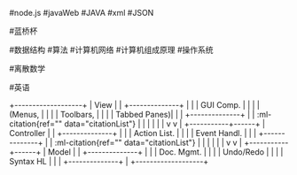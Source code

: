 #node.js
#javaWeb
#JAVA
#xml
#JSON

#蓝桥杯

#数据结构
#算法
#计算机网络
#计算机组成原理
#操作系统

#离散数学

#英语


+-------------------+
|      View         |
|  +--------------+ |
|  |  GUI Comp.   | |
|  | (Menus,      | |
|  | Toolbars,    | |
|  | Tabbed Panes)| |
|  +--------------+ |
|    ‌:ml-citation{ref="" data="citationList"}      |
|    |      |      |
|    v      v      |
+-----------+------+
|  Controller       |
|  +--------------+ |
|  | Action List. | |
|  | Event Handl. | |
|  +--------------+ |
|    ‌:ml-citation{ref="" data="citationList"}      |
|    |      |      |
|    v      v      |
+-----------+------+
|    Model          |
|  +--------------+ |
|  | Doc. Mgmt.   | |
|  | Undo/Redo    | |
|  | Syntax HL    | |
|  +--------------+ |
+-------------------+

